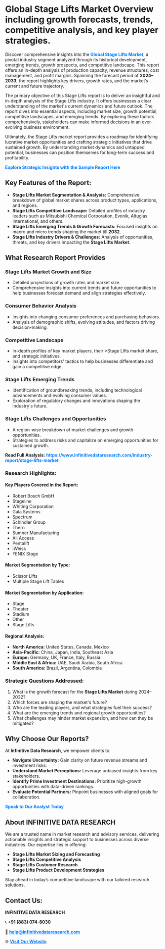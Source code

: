<h1>Global Stage Lifts Market Overview including growth forecasts, trends, competitive analysis, and key player strategies.</h1>
<p>
Discover comprehensive insights into the 
<a href="https://www.infinitivedataresearch.com/industry-report/stage-lifts-market" rel="dofollow" style="color: #007BFF; text-decoration: none;"><strong>Global Stage Lifts Market</strong></a>, a pivotal industry segment analyzed through its historical development, emerging trends, growth prospects, and competitive landscape. This report offers an in-depth analysis of production capacity, revenue structures, cost management, and profit margins. Spanning the forecast period of <strong>2024–2033</strong>, the report highlights key drivers, growth rates, and the market’s current and future trajectory.
</p>
<p>
The primary objective of this Stage Lifts report is to deliver an insightful and in-depth analysis of the Stage Lifts industry. It offers businesses a clear understanding of the market's current dynamics and future outlook. The report dives into essential aspects, including market size, growth potential, competitive landscapes, and emerging trends. By exploring these factors comprehensively, stakeholders can make informed decisions in an ever-evolving business environment.
</p>
<p>
Ultimately, the Stage Lifts market report provides a roadmap for identifying lucrative market opportunities and crafting strategic initiatives that drive sustained growth. By understanding market dynamics and untapped potential, businesses can position themselves for long-term success and profitability.
</p>
<p>
<a href="https://www.infinitivedataresearch.com/request-sample/reportId=110866" style="color: #007BFF; text-decoration: none;"><strong>Explore Strategic Insights with the Sample Report Here</strong></a>
</p>

<h2>Key Features of the Report:</h2>
<ul>
<li><strong>Stage Lifts Market Segmentation & Analysis:</strong> Comprehensive breakdown of global market shares across product types, applications, and regions.</li>
<li><strong>Stage Lifts Competitive Landscape:</strong> Detailed profiles of industry leaders such as Mitsubishi Chemical Corporation, Evonik, Altuglas International, and others.</li>
<li><strong>Stage Lifts Emerging Trends & Growth Forecasts:</strong> Focused insights on macro and micro trends shaping the market till <strong>2032</strong>.</li>
<li><strong>Stage Lifts Industry Drivers & Challenges:</strong> Analysis of opportunities, threats, and key drivers impacting the <strong>Stage Lifts Market</strong>.</li>
</ul>

<h2>What Research Report Provides</h2>
<h3>Stage Lifts Market Growth and Size</h3>
<ul>
<li>Detailed projections of growth rates and market size.</li>
<li>Comprehensive insights into current trends and future opportunities to help businesses forecast demand and align strategies effectively.</li>
</ul>

<h3>Consumer Behavior Analysis</h3>
<ul>
<li>Insights into changing consumer preferences and purchasing behaviors.</li>
<li>Analysis of demographic shifts, evolving attitudes, and factors driving decision-making.</li>
</ul>

<h3>Competitive Landscape</h3>
<ul>
<li>In-depth profiles of key market players, their >Stage Lifts market share, and strategic initiatives.</li>
<li>Insights into competitors' tactics to help businesses differentiate and gain a competitive edge.</li>
</ul>

<h3>Stage Lifts Emerging Trends</h3>
<ul>
<li>Identification of groundbreaking trends, including technological advancements and evolving consumer values.</li>
<li>Exploration of regulatory changes and innovations shaping the industry's future.</li>
</ul>

<h3>Stage Lifts Challenges and Opportunities</h3>
<ul>
<li>A region-wise breakdown of market challenges and growth opportunities.</li>
<li>Strategies to address risks and capitalize on emerging opportunities for sustained growth.</li>
</ul>
<p><strong>Read Full Analysis:</strong> <a href="https://www.infinitivedataresearch.com/industry-report/stage-lifts-market" rel="dofollow" style="color: #007BFF; text-decoration: none;"><strong>https://www.infinitivedataresearch.com/industry-report/stage-lifts-market</strong></a></p>
<h3>Research Highlights:</h3>
<h4>Key Players Covered in the Report:</h4>
<ul><li>Robert Bosch GmbH</li><li>Stageline</li><li>Whiting Corporation</li><li>Gala Systems</li><li>Spectrum</li><li>Schindler Group</li><li>Thern</li><li>Sumner Manufacturing</li><li>All Access</li><li>Pentalift</li><li>iWeiss</li><li>FENIX Stage</li></ul>
<h4>Market Segmentation by Type:</h4>
<ul><li>Scissor Lifts</li><li>Multiple Stage Lift Tables</li></ul>
<h4>Market Segmentation by Application:</h4>
<ul><li>Stage</li><li>Theater</li><li>Stadium</li><li>Other</li><li>Stage Lifts</li></ul>

<h4>Regional Analysis:</h4>
<ul>
<li><strong>North America:</strong> United States, Canada, Mexico</li>
<li><strong>Asia-Pacific:</strong> China, Japan, India, Southeast Asia</li>
<li><strong>Europe:</strong> Germany, UK, France, Italy, Russia</li>
<li><strong>Middle East & Africa:</strong> UAE, Saudi Arabia, South Africa</li>
<li><strong>South America:</strong> Brazil, Argentina, Colombia</li>
</ul>

<h3>Strategic Questions Addressed:</h3>
<ol>
<li>What is the growth forecast for the <strong>Stage Lifts Market</strong> during 2024–2032?</li>
<li>Which forces are shaping the market's future?</li>
<li>Who are the leading players, and what strategies fuel their success?</li>
<li>What are the emerging trends and regional growth opportunities?</li>
<li>What challenges may hinder market expansion, and how can they be mitigated?</li>
</ol>

<h2>Why Choose Our Reports?</h2>
<p>At <strong>Infinitive Data Research</strong>, we empower clients to:</p>
<ul>
<li><strong>Navigate Uncertainty:</strong> Gain clarity on future revenue streams and investment risks.</li>
<li><strong>Understand Market Perceptions:</strong> Leverage unbiased insights from key stakeholders.</li>
<li><strong>Identify Prime Investment Destinations:</strong> Prioritize high-growth opportunities with data-driven rankings.</li>
<li><strong>Evaluate Potential Partners:</strong> Pinpoint businesses with aligned goals for collaboration.</li>
</ul>
<p><a href="https://www.infinitivedataresearch.com/industry-report/stage-lifts-market" rel="dofollow" style="color: #007BFF; text-decoration: none;"><strong>Speak to Our Analyst Today</strong></a></p>

<h2>About INFINITIVE DATA RESEARCH</h2>
<p>We are a trusted name in market research and advisory services, delivering actionable insights and strategic support to businesses across diverse industries. Our expertise lies in offering:</p>
<ul>
<li><strong>Stage Lifts Market Sizing and Forecasting</strong></li>
<li><strong>Stage Lifts Competitive Analysis</strong></li>
<li><strong>Stage Lifts Customer Research</strong></li>
<li><strong>Stage Lifts Product Development Strategies</strong></li>
</ul>
<p>Stay ahead in today’s competitive landscape with our tailored research solutions.</p>

<h2>Contact Us:</h2>
<p><strong>INFINITIVE DATA RESEARCH</strong></p>
<p>📞 <strong>+91 (883) 074-8030</strong></p>
<p>📧 <strong><a href="mailto:help@infinitivedataresearch.com" style="color: #007BFF;">help@infinitivedataresearch.com</a></strong></p>
<p>🌐 <strong><a href="https://www.infinitivedataresearch.com" rel="dofollow" style="color: #007BFF;">Visit Our Website</a></strong></p>
